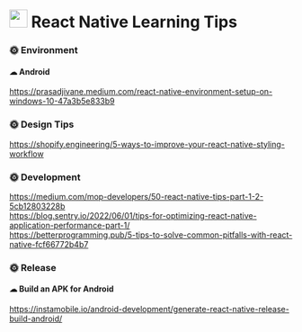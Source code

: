 # <img src="https://cdn4.iconfinder.com/data/icons/logos-3/600/React.js_logo-512.png" width="32"/> React Native Learning Tips

### 🌞 Environment
#### ☁ Android
https://prasadjivane.medium.com/react-native-environment-setup-on-windows-10-47a3b5e833b9

### 🌞 Design Tips
https://shopify.engineering/5-ways-to-improve-your-react-native-styling-workflow

### 🌞 Development
https://medium.com/mop-developers/50-react-native-tips-part-1-2-5cb12803228b <br/>
https://blog.sentry.io/2022/06/01/tips-for-optimizing-react-native-application-performance-part-1/ <br/>
https://betterprogramming.pub/5-tips-to-solve-common-pitfalls-with-react-native-fcf66772b4b7

### 🌞 Release
#### ☁ Build an APK for Android
https://instamobile.io/android-development/generate-react-native-release-build-android/

